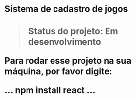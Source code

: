 <h1>Sistema de cadastro de jogos<h1>
  
>Status do projeto: Em desenvolvimento

Para rodar esse projeto na sua máquina, por favor digite:
  
...
npm install react
... 
